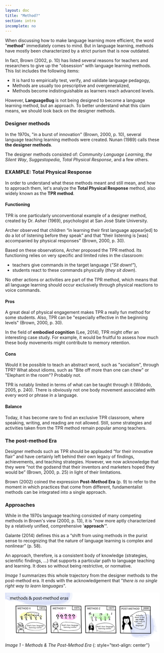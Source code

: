 ```yaml
---
layout: doc
title: "Method?"
section: intro
incomplete: no
---
```


When discussing how to make language learning more efficient, the word "**method**" immediately comes to mind. But in language learning, methods have mostly been characterized by a strict purism that is now outdated.

In fact, Brown (2002, p. 10) has listed several reasons for teachers and researchers to give up the "obsession" with language learning methods. This list includes the following items:

* It is hard to empirically test, verify, and validate language pedagogy,
* Methods are usually too prescriptive and overgeneralized,
* Methods become indistinguishable as learners reach advanced levels.

However, **LanguageBug** is not being designed to become a language learning method, but an approach. To better understand what this claim means, we should look back on the designer methods.

### Designer methods

In the 1970s, "in a burst of innovation" (Brown, 2000, p. 10), several language teaching learning methods were created. Nunan (1989) calls these **the designer methods**.

The designer methods consisted of: *Community Language Learning*, *the Silent Way*, *Suggestopedia*, *Total Physical Response*, and a few others.

### EXAMPLE: Total Physical Response

In order to understand what these methods meant and still mean, and how to approach them, let's analyze the **Total Physical Response** method, also widely known as the **TPR method**.

#### Functioning

TPR is one particularly unconventional example of a designer method, created by Dr. Asher (1969), psychologist at San José State University.

 Archer observed that children “in learning their first language appear[ed] to do a lot of listening before they speak” and that “their listening is [was] accompanied by physical responses” (Brown, 2000, p. 30). 

Based on these observations, Archer proposed the TPR method. Its functioning relies on very specific and limited roles in the classroom:

- teachers give commands in the target language (*"Sit down!"*),
- students react to these commands physically (*they sit down*).

No other actions or activities are part of the TPR method, which means that all language learning should occur exclusively through physical reactions to voice commands.

#### Pros

A great deal of physical engagement makes TPR a really fun method for some students. Also, TPR can be "especially effective in the beginning levels" (Brown, 2000, p. 30).

In the field of **embodied cognition** (Lee, 2014), TPR might offer an interesting case study. For example, it would be fruitful to assess how much these body movements might contribute to memory retention.

#### Cons

Would it be possible to teach an abstract word, such as "socialism", through TPR? What about idioms, such as "Bite off more than one can chew" or "Elephant in the room"? Probably not.

TPR is notably limited in terms of what can be taught through it (Widodo, 2005, p. 240). There is obviously not one body movement associated with every word or phrase in a language. 

#### Balance

Today, it has become rare to find an exclusive TPR classroom, where speaking, writing, and reading are not allowed. Still, some strategies and activities taken from the TPR method remain popular among teachers.

### The post-method Era

Designer methods such as TPR should be applauded “for their innovative flair” and have certainly left behind their own legacy of findings, achievements, and teaching strategies. However, we now acknowledge that they were “not the godsend that their inventors and marketers hoped they would be” (Brown, 2000, p. 25) in light of their limitations.

Brown (2002) coined the expression **Post-Method Era** (p. 9) to refer to the moment in which practices that come from different, fundamentalist methods can be integrated into a single approach.

### Approaches

While in the 1970s language teaching consisted of many competing methods in Brown's view (2000, p. 13), it is "now more aptly characterized by a relatively unified, comprehensive ‘**approach**’".

Galante (2014) defines this as a “shift from using methods in the purist sense to recognizing that the nature of language learning is complex and nonlinear” (p. 58). 

An approach, therefore, is a consistent body of knowledge (strategies, scientific findings, ...) that supports a particular path to language teaching and learning. It does so without being restrictive, or normative.

*Image 1* summarizes this whole trajectory from the designer methods to the post-method era. It ends with the acknowledgement that "*there is no single right way to learn languages*".

[![Image 1 - The Post-Method Era](/images/doc1-intro-methods.jpg)](/images/doc1-intro-methods.jpg)
_Image 1 - Methods & The Post-Method Era_
{: style="text-align: center"}